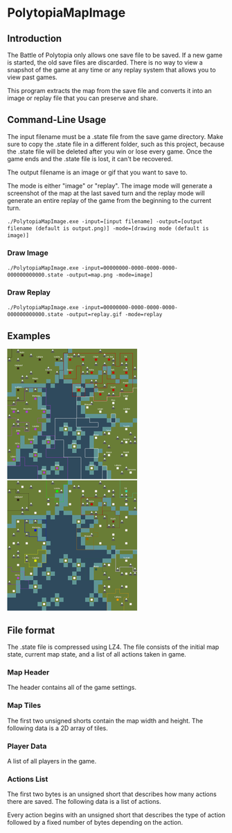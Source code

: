 # PolytopiaMapImage

## Introduction

The Battle of Polytopia only allows one save file to be saved. If a new game is started, the old save files are discarded. There is no way to view a snapshot of the game at any time or any replay system that allows you to view past games.

This program extracts the map from the save file and converts it into an image or replay file that you can preserve and share.

## Command-Line Usage

The input filename must be a .state file from the save game directory. Make sure to copy the .state file in a different folder, such as this project, because the .state file will be deleted after you win or lose every game. Once the game ends and the .state file is lost, it can't be recovered.

The output filename is an image or gif that you want to save to.

The mode is either "image" or "replay". The image mode will generate a screenshot of the map at the last saved turn and the replay mode will generate an entire replay of the game from the beginning to the current turn.

```
./PolytopiaMapImage.exe -input=[input filename] -output=[output filename (default is output.png)] -mode=[drawing mode (default is image)]
```

### Draw Image

```
./PolytopiaMapImage.exe -input=00000000-0000-0000-0000-000000000000.state -output=map.png -mode=image]
```

### Draw Replay

```
./PolytopiaMapImage.exe -input=00000000-0000-0000-0000-000000000000.state -output=replay.gif -mode=replay
```

## Examples

<div style="display:inline-block;">
<img src="https://raw.githubusercontent.com/samuelyuan/PolytopiaMapImage/master/examples/map.png" alt="map" width="300" height="300" />
</div>

<div style="display:inline-block;">
<img src="https://raw.githubusercontent.com/samuelyuan/PolytopiaMapImage/master/examples/replay.gif" alt="replay" width="300" height="300" />
</div>

## File format

The .state file is compressed using LZ4. The file consists of the initial map state, current map state, and a list of all actions taken in game.

### Map Header

The header contains all of the game settings.

### Map Tiles

The first two unsigned shorts contain the map width and height. The following data is a 2D array of tiles.

### Player Data

A list of all players in the game.

### Actions List

The first two bytes is an unsigned short that describes how many actions there are saved. The following data is a list of actions.

Every action begins with an unsigned short that describes the type of action followed by a fixed number of bytes depending on the action.

